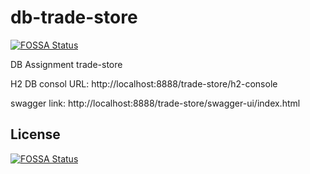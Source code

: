 # db-trade-store
[![FOSSA Status](https://app.fossa.com/api/projects/git%2Bgithub.com%2Fatulkatiyar18%2Fdb-trade-store.svg?type=shield)](https://app.fossa.com/projects/git%2Bgithub.com%2Fatulkatiyar18%2Fdb-trade-store?ref=badge_shield)

DB Assignment trade-store

H2 DB consol URL:
http://localhost:8888/trade-store/h2-console

swagger link:
 http://localhost:8888/trade-store/swagger-ui/index.html


## License
[![FOSSA Status](https://app.fossa.com/api/projects/git%2Bgithub.com%2Fatulkatiyar18%2Fdb-trade-store.svg?type=large)](https://app.fossa.com/projects/git%2Bgithub.com%2Fatulkatiyar18%2Fdb-trade-store?ref=badge_large)